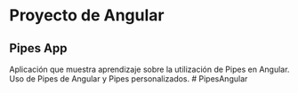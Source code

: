 # Proyecto de Angular

## Pipes App

Aplicación que muestra aprendizaje sobre la utilización de Pipes en Angular.
Uso de Pipes de Angular y Pipes personalizados.
#   P i p e s A n g u l a r  
 